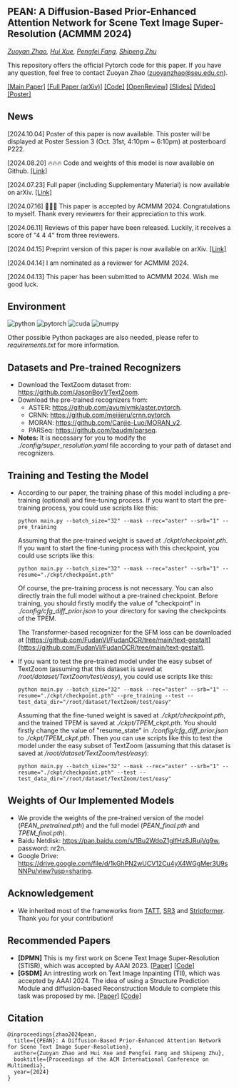 ## PEAN: A Diffusion-Based Prior-Enhanced Attention Network for Scene Text Image Super-Resolution (ACMMM 2024)

*[Zuoyan Zhao](http://palm.seu.edu.cn/homepage/zhaozuoyan/index.html), [Hui Xue](http://palm.seu.edu.cn/hxue/), [Pengfei Fang](https://fpfcjdsg.github.io/), [Shipeng Zhu](http://palm.seu.edu.cn/homepage/zhushipeng/demo/index.html)*

This repository offers the official Pytorch code for this paper. If you have any question, feel free to contact Zuoyan Zhao ([zuoyanzhao@seu.edu.cn](mailto:zuoyanzhao@seu.edu.cn)).

[[Main Paper]](https://doi.org/10.1145/3664647.3680974)    [[Full Paper (arXiv)]](https://arxiv.org/abs/2311.17955)   [[Code]](https://github.com/jdfxzzy/PEAN)    [[OpenReview]](https://openreview.net/forum?id=IxSKhO7ed6)    [[Slides]](https://github.com/jdfxzzy/PEAN/releases/download/assets/slides_MM24_PEAN.pdf)    [[Video]](https://github.com/jdfxzzy/PEAN/releases/download/assets/video_MM24_PEAN.mp4)     [[Poster]](https://github.com/jdfxzzy/PEAN/releases/download/assets/poster_MM24_PEAN.pdf)

## News

[2024.10.04] Poster of this paper is now available. This poster will be displayed at Poster Session 3 (Oct. 31st, 4:10pm ~ 6:10pm) at posterboard P222.

[2024.08.20] 🔥🔥🔥 Code and weights of this model is now available on Github. [[Link]](https://github.com/jdfxzzy/PEAN)

[2024.07.23] Full paper (including Supplementary Material) is now available on arXiv. [[Link]](https://arxiv.org/abs/2311.17955)

[2024.07.16] 🎉🎉🎉 This paper is accepted by ACMMM 2024. Congratulations to myself. Thank every reviewers for their appreciation to this work.

[2024.06.11] Reviews of this paper have been released. Luckily, it receives a score of "4 4 4" from three reviewers.

[2024.04.15] Preprint version of this paper is now available on arXiv. [[Link]](https://arxiv.org/abs/2311.17955)

[2024.04.14] I am nominated as a reviewer for ACMMM 2024. 

[2024.04.13] This paper has been submitted to ACMMM 2024. Wish me good luck.

## Environment

![python](https://img.shields.io/badge/Python-v3.6-green.svg?style=plastic)  ![pytorch](https://img.shields.io/badge/Pytorch-v1.10-green.svg?style=plastic)  ![cuda](https://img.shields.io/badge/Cuda-v11.3-green.svg?style=plastic)  ![numpy](https://img.shields.io/badge/Numpy-v1.19-green.svg?style=plastic)

Other possible Python packages are also needed, please refer to *requirements.txt* for more information.

## Datasets and Pre-trained Recognizers

- Download the TextZoom dataset from: https://github.com/JasonBoy1/TextZoom.
- Download the pre-trained recognizers from:
  - ASTER: https://github.com/ayumiymk/aster.pytorch.
  - CRNN: https://github.com/meijieru/crnn.pytorch.
  - MORAN: https://github.com/Canjie-Luo/MORAN_v2.
  - PARSeq: https://github.com/baudm/parseq.
- **Notes:** It is necessary for you to modify the *./config/super_resolution.yaml* file according to your path of dataset and recognizers.

## Training and Testing the Model

- According to our paper, the training phase of this model including a pre-training (optional) and fine-tuning process. If you want to start the pre-training process, you could use scripts like this: 

  ```shell
  python main.py --batch_size="32" --mask --rec="aster" --srb="1" --pre_training
  ```

  Assuming that the pre-trained weight is saved at *./ckpt/checkpoint.pth*. If you want to start the fine-tuning process with this checkpoint, you could use scripts like this:

  ```shell
  python main.py --batch_size="32" --mask --rec="aster" --srb="1" --resume="./ckpt/checkpoint.pth"
  ```

  Of course, the pre-training process is not necessary. You can also directly train the full model without a pre-trained checkpoint. Before training, you should firstly modify the value of "checkpoint" in *./config/cfg_diff_prior.json* to your directory for saving the checkpoints of the TPEM.

  The Transformer-based recognizer for the SFM loss can be downloaded at [https://github.com/FudanVI/FudanOCR/tree/main/text-gestalt](https://github.com/FudanVI/FudanOCR/tree/main/text-gestalt).

- If you want to test the pre-trained model under the easy subset of TextZoom (assuming that this dataset is saved at */root/dataset/TextZoom/test/easy*), you could use scripts like this: 

  ```shell
  python main.py --batch_size="32" --mask --rec="aster" --srb="1" --resume="./ckpt/checkpoint.pth" --pre_training --test --test_data_dir="/root/dataset/TextZoom/test/easy"
  ```

  Assuming that the fine-tuned weight is saved at *./ckpt/checkpoint.pth*, and the trained TPEM is saved at *./ckpt/TPEM_ckpt.pth*. You should firstly change the value of "resume_state" in *./config/cfg_diff_prior.json* to *./ckpt/TPEM_ckpt.pth*. Then you can use scripts like this to test the model under the easy subset of TextZoom (assuming that this dataset is saved at */root/dataset/TextZoom/test/easy*):
  
  ```shell
  python main.py --batch_size="32" --mask --rec="aster" --srb="1" --resume="./ckpt/checkpoint.pth" --test --test_data_dir="/root/dataset/TextZoom/test/easy"
  ```

## Weights of Our Implemented Models

- We provide the weights of the pre-trained version of the model (*PEAN_pretrained.pth*) and the full model (*PEAN_final.pth* and *TPEM_final.pth*).
- Baidu Netdisk: https://pan.baidu.com/s/1Bu2WdoZ1gIfHz8JRujVq9w, password: nr2n.
- Google Drive: https://drive.google.com/file/d/1kGhPN2wUCV12Cu4yX4WGgMer3U9sNNPu/view?usp=sharing.

## Acknowledgement

- We inherited most of the frameworks from [TATT](https://github.com/mjq11302010044/TATT), [SR3](https://github.com/Janspiry/Image-Super-Resolution-via-Iterative-Refinement) and [Stripformer](https://github.com/pp00704831/Stripformer). Thank you for your contribution!

## Recommended Papers

- **[DPMN]** This is my first work on Scene Text Image Super-Resolution (STISR), which was accepted by AAAI 2023. [[Paper]](https://arxiv.org/abs/2302.10414) [[Code]](https://github.com/jdfxzzy/DPMN)
- **[GSDM]** An intresting work on Text Image Inpainting (TII), which was accepted by AAAI 2024. The idea of using a Structure Prediction Module and diffusion-based Reconstruction Module to complete this task was proposed by me. [[Paper]](https://arxiv.org/abs/[2401.14832](https://arxiv.org/abs/2401.14832)[) [[Code]](https://github.com/blackprotoss/GSDM)

## Citation

```
@inproceedings{zhao2024pean,
  title={{PEAN}: A Diffusion-Based Prior-Enhanced Attention Network for Scene Text Image Super-Resolution},
  author={Zuoyan Zhao and Hui Xue and Pengfei Fang and Shipeng Zhu},
  booktitle={Proceedings of the ACM International Conference on Multimedia},
  year={2024}
}
```
